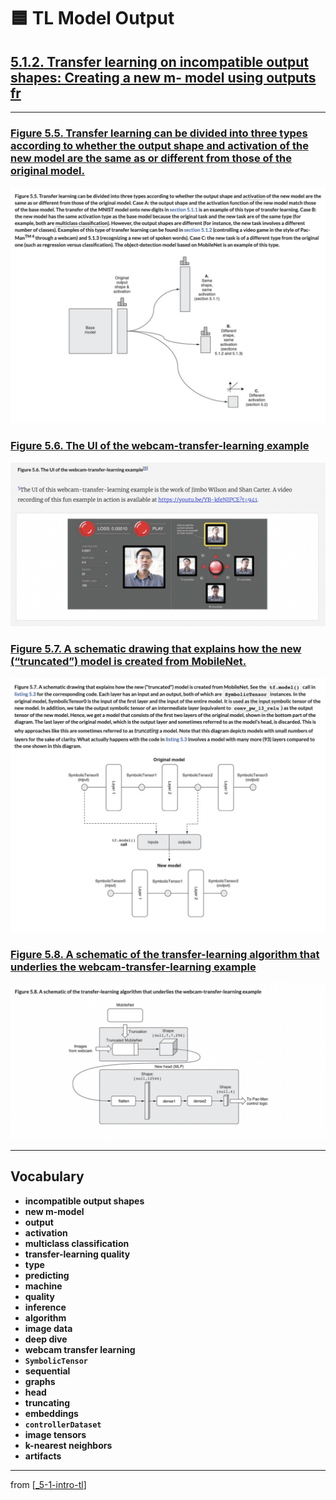 # 🟦 TL Model Output

## [**5.1.2.** Transfer learning on incompatible output shapes: Creating a new m- model using outputs fr](https://livebook.manning.com/book/deep-learning-with-javascript/chapter-5/47)

---

### [**Figure 5.5.** Transfer learning can be divided into three types according to whether the output shape and activation of the new model are the same as or different from those of the original model.](https://livebook.manning.com/book/deep-learning-with-javascript/chapter-5/ch05fig05)

<img src="../../../assets/figures/Figure_5-5.png">

### [**Figure 5.6.** The UI of the webcam-transfer-learning example](https://livebook.manning.com/book/deep-learning-with-javascript/chapter-5/ch05fig06)

<img src="../../../assets/figures/Figure_5-6.png">

### [**Figure 5.7.** A schematic drawing that explains how the new (“truncated”) model is created from MobileNet.](https://livebook.manning.com/book/deep-learning-with-javascript/chapter-5/ch05fig07)

<img src="../../../assets/figures/Figure_5-7.png">

### [**Figure 5.8.** A schematic of the transfer-learning algorithm that underlies the webcam-transfer-learning example](https://livebook.manning.com/book/deep-learning-with-javascript/chapter-5/ch05fig08)

<img src="../../../assets/figures/Figure_5-8.png">

---

## **Vocabulary**

- <b>incompatible output shapes</b>
- <b>new m-model</b>
- <b>output</b>
- <b>activation</b>
- <b>multiclass classification</b>
- <b>transfer-learning quality</b>
- <b>type</b>
- <b>predicting</b>
- <b>machine</b>
- <b>quality</b>
- <b>inference</b>
- <b>algorithm</b>
- <b>image data</b>
- <b>deep dive</b>
- <b>webcam transfer learning</b>
- <b>`SymbolicTensor`</b>
- <b>sequential</b>
- <b>graphs</b>
- <b>head</b>
- <b>truncating</b>
- <b>embeddings</b>
- <b>`controllerDataset`</b>
- <b>image tensors</b>
- <b>k-nearest neighbors</b>
- <b>artifacts</b>

<link rel="stylesheet" type="text/css" media="all" href="../../../assets/css/custom.css" />

---

from [[_5-1-intro-tl]]

[//begin]: # "Autogenerated link references for markdown compatibility"
[_5-1-intro-tl]: _5-1-intro-tl.md "🟦 Intro TL"
[//end]: # "Autogenerated link references"
